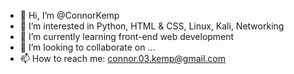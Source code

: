 - 👋 Hi, I’m @ConnorKemp
- 👀 I’m interested in Python, HTML & CSS, Linux, Kali, Networking
- 🌱 I’m currently learning front-end web development
- 💞️ I’m looking to collaborate on ...
- 📫 How to reach me: connor.03.kemp@gmail.com

<!---
ConnorKemp/ConnorKemp is a ✨ special ✨ repository because its `README.md` (this file) appears on your GitHub profile.
You can click the Preview link to take a look at your changes.
--->
